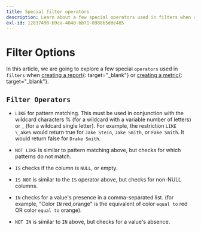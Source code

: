 ```yaml
---
title: Special filter operators
description: Learn about a few special operators used in filters when creating a report or creating a metric.
exl-id: 12837490-b9ca-4040-bb71-8988b5dde485
---
```

# Filter Options

In this article, we are going to explore a few special `operators` used in `filters` when [creating a report](../../tutorials/using-visual-report-builder.md){: target="_blank"} or [creating a metric](../../data-user/reports/ess-manage-data-metrics.md){: target="_blank"}.

## `Filter Operators`

* `LIKE` for pattern matching. This must be used in conjunction with the wildcard characters % (for a wildcard with a variable number of letters) or _ (for a wildcard single letter).  For example, the restriction `LIKE \_ake%` would return true for `Jake Stein`, `Jake Smith`, or `Fake Smith`.  It would return false for `Drake Smith`.

* `NOT LIKE` is similar to pattern matching above, but checks for which patterns do not match.

* `IS` checks if the column is `NULL`, or empty.

* `IS NOT` is similar to the `IS` operator above, but checks for non-NULL columns.

* `IN` checks for a value's presence in a comma-separated list. (for example, "Color `IN` red,orange" is the equivalent of color `equal to` red OR color `equal to` orange).

* `NOT IN` is similar to `IN` above, but checks for a value's absence.
